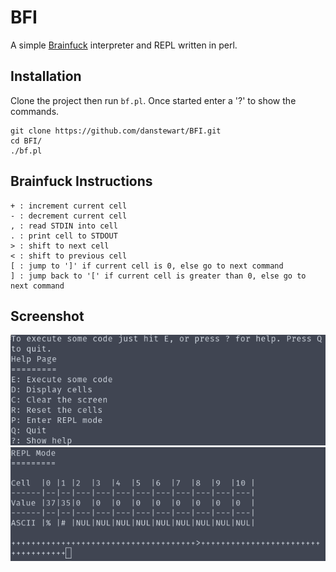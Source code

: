 # BFI
A simple [Brainfuck](https://en.wikipedia.org/wiki/Brainfuck) interpreter and REPL written in perl.

## Installation
Clone the project then run `bf.pl`.
Once started enter a '?' to show the commands.
```
git clone https://github.com/danstewart/BFI.git
cd BFI/
./bf.pl
```


## Brainfuck Instructions
```
+ : increment current cell
- : decrement current cell
, : read STDIN into cell
. : print cell to STDOUT
> : shift to next cell
< : shift to previous cell
[ : jump to ']' if current cell is 0, else go to next command
] : jump back to '[' if current cell is greater than 0, else go to next command
```


## Screenshot
![](help.png)
![](repl.png)
